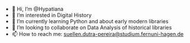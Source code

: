 - 👋 Hi, I’m @Hypatiana 
- 👀 I’m interested in Digital History
- 🌱 I’m currently learning Python and about early modern libraries
- 💞️ I’m looking to collaborate on Data Analysis of historical libraries
- 📫 How to reach me: suellen.dutra-pereira@studium.fernuni-hagen.de

<!---
Hypatiana/Hypatiana is a ✨ special ✨ repository because its `README.md` (this file) appears on your GitHub profile.
You can click the Preview link to take a look at your changes.
--->
